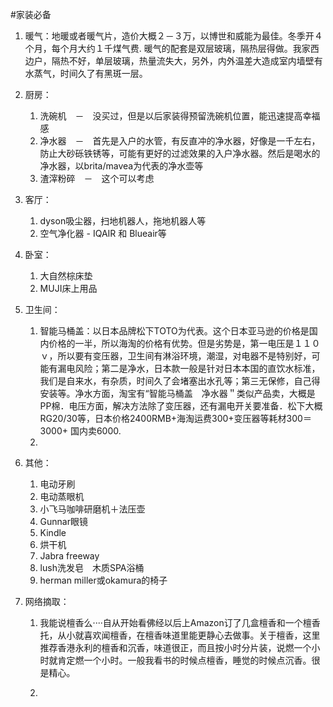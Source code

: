 #家装必备

1. 暖气：地暖或者暖气片，造价大概２－３万，以博世和威能为最佳。冬季开４个月，每个月大约１千煤气费. 暖气的配套是双层玻璃，隔热层得做。我家西边户，隔热不好，单层玻璃，热量流失大，另外，内外温差大造成室内墙壁有水蒸气，时间久了有黑斑一层。


2. 厨房：

   1. 洗碗机　－　没买过，但是以后家装得预留洗碗机位置，能迅速提高幸福感
   2. 净水器　－　首先是入户的水管，有反直冲的净水器，好像是一千左右，防止大砂砾铁锈等，可能有更好的过滤效果的入户净水器。然后是喝水的净水器，以brita/mavea为代表的净水壶等
   3. 渣滓粉碎　－　这个可以考虑

3. 客厅：

   1. dyson吸尘器，扫地机器人，拖地机器人等
   2. 空气净化器 - IQAIR 和 Blueair等

4. 卧室：

   1. 大自然棕床垫
   2. MUJI床上用品

5. 卫生间：

   1. 智能马桶盖：以日本品牌松下TOTO为代表。这个日本亚马逊的价格是国内价格的一半，所以海淘的价格有优势。但是劣势是，第一电压是１１０ｖ，所以要有变压器，卫生间有淋浴环境，潮湿，对电器不是特别好，可能有漏电风险；第二是净水，日本款一般是针对日本本国的直饮水标准，我们是自来水，有杂质，时间久了会堵塞出水孔等；第三无保修，自己得安装等。净水方面，淘宝有“智能马桶盖　净水器＂类似产品卖，大概是PP棉．电压方面，解决方法除了变压器，还有漏电开关要准备．松下大概RG20/30等，日本价格2400RMB+海淘运费300+变压器等耗材300＝3000+ 国内卖6000.
   2. ​

6. 其他：

   1. 电动牙刷
   2. 电动蒸眼机
   3. 小飞马咖啡研磨机＋法压壶
   4. Gunnar眼镜
   5. Kindle
   6. 烘干机
   7. Jabra freeway
   8. lush洗发皂　木质SPA浴桶
   9. herman miller或okamura的椅子

7. 网络摘取：

   1. 我能说檀香么····自从开始看佛经以后上Amazon订了几盒檀香和一个檀香托，从小就喜欢闻檀香，在檀香味道里能更静心去做事。关于檀香，这里推荐香港永利的檀香和沉香，味道很正，而且按小时分片装，说燃一个小时就肯定燃一个小时。一般我看书的时候点檀香，睡觉的时候点沉香。很是精心。

   2. ​

      ​